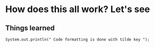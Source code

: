 # How does this all work? Let's see
## Things learned

` System.out.println(" Code formatting is done with tilde key "); `
